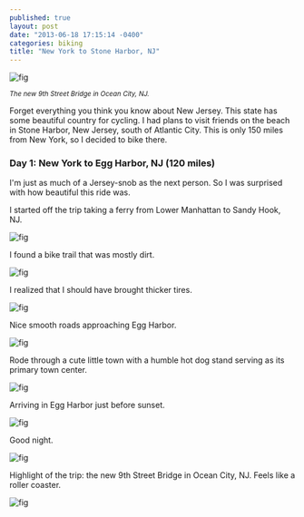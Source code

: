 ```yaml
---
published: true
layout: post
date: "2013-06-18 17:15:14 -0400"
categories: biking
title: "New York to Stone Harbor, NJ"
---
```

![fig](http://67.media.tumblr.com/tumblr_m6kr2hAPzJ1rsd8qio1_1280.jpg)

<sub>*The new 9th Street Bridge in Ocean City, NJ.*</sub>

Forget everything you think you know about New Jersey. This state has some beautiful country for cycling. I had plans to visit friends on the beach in Stone Harbor, New Jersey, south of Atlantic City. This is only 150 miles from New York, so I decided to bike there.

### Day 1: New York  to Egg Harbor, NJ (120 miles)

I'm just as much of a Jersey-snob as the next person. So I was surprised with how beautiful this ride was.

I started off the trip taking a ferry from Lower Manhattan to Sandy Hook, NJ.

![fig](http://65.media.tumblr.com/tumblr_m6kqd3EVGs1rsd8qio1_1280.jpg)

I found a bike trail that was mostly dirt.

![fig](http://66.media.tumblr.com/tumblr_m6kqk7WzkA1rsd8qio1_1280.jpg)

I realized that I should have brought thicker tires.

![fig](http://66.media.tumblr.com/tumblr_m6kqneefQs1rsd8qio1_1280.jpg)

Nice smooth roads approaching Egg Harbor.

![fig](http://67.media.tumblr.com/tumblr_m6kqpwyfAp1rsd8qio1_1280.jpg)

Rode through a cute little town with a humble hot dog stand serving as its primary town center.

![fig](http://66.media.tumblr.com/tumblr_m6kqs38iGE1rsd8qio1_1280.jpg)

Arriving in Egg Harbor just before sunset.

![fig](http://67.media.tumblr.com/tumblr_m6kqu3uIRQ1rsd8qio1_1280.jpg)

Good night.

![fig](http://66.media.tumblr.com/tumblr_m6kqzuwaCg1rsd8qio1_1280.jpg)

Highlight of the trip: the new 9th Street Bridge in Ocean City, NJ. Feels like a roller coaster.

![fig](http://67.media.tumblr.com/tumblr_m6kr2hAPzJ1rsd8qio1_1280.jpg)
